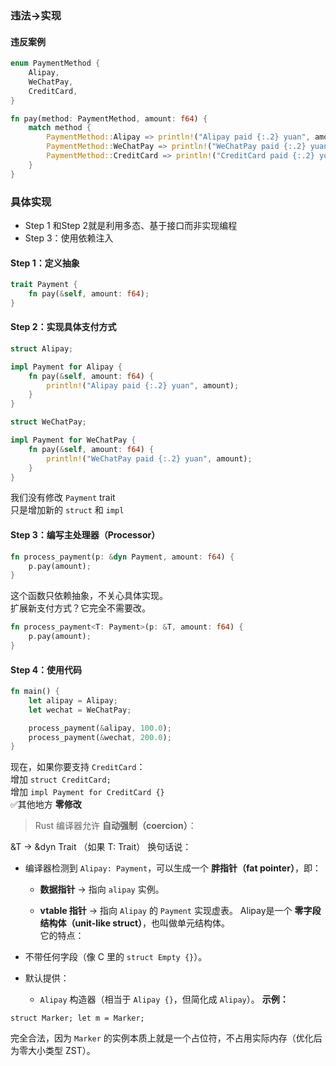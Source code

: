 ### 违法->实现
#### 违反案例
```rust
enum PaymentMethod {
    Alipay,
    WeChatPay,
    CreditCard,
}

fn pay(method: PaymentMethod, amount: f64) {
    match method {
        PaymentMethod::Alipay => println!("Alipay paid {:.2} yuan", amount),
        PaymentMethod::WeChatPay => println!("WeChatPay paid {:.2} yuan", amount),
        PaymentMethod::CreditCard => println!("CreditCard paid {:.2} yuan", amount),
    }
}

```

### 具体实现
- Step 1 和Step 2就是利用多态、基于接口而非实现编程
- Step 3：使用依赖注入


#### Step 1：定义抽象
```rust
trait Payment {
    fn pay(&self, amount: f64);
}

```
#### Step 2：实现具体支付方式
```rust
struct Alipay;

impl Payment for Alipay {
    fn pay(&self, amount: f64) {
        println!("Alipay paid {:.2} yuan", amount);
    }
}

struct WeChatPay;

impl Payment for WeChatPay {
    fn pay(&self, amount: f64) {
        println!("WeChatPay paid {:.2} yuan", amount);
    }
}


```
我们没有修改 `Payment` trait  
只是增加新的 `struct` 和 `impl`
#### Step 3：编写主处理器（Processor）
```rust
fn process_payment(p: &dyn Payment, amount: f64) {
    p.pay(amount);
}

```
这个函数只依赖抽象，不关心具体实现。  
扩展新支付方式？它完全不需要改。
```rust
fn process_payment<T: Payment>(p: &T, amount: f64) {
    p.pay(amount);
}

```
#### Step 4：使用代码
```rust
fn main() {
    let alipay = Alipay;
    let wechat = WeChatPay;

    process_payment(&alipay, 100.0);
    process_payment(&wechat, 200.0);
}

```
现在，如果你要支持 `CreditCard`：  
增加 `struct CreditCard;`  
增加 `impl Payment for CreditCard {}`  
✅其他地方 **零修改**
>Rust 编译器允许 **自动强制（coercion）**：

&T → &dyn Trait   （如果 T: Trait）
换句话说：

- 编译器检测到 `Alipay: Payment`，可以生成一个 **胖指针（fat pointer）**，即：
    
    - **数据指针** → 指向 `alipay` 实例。
        
    - **vtable 指针** → 指向 `Alipay` 的 `Payment` 实现虚表。
Alipay是一个 **零字段结构体（unit-like struct）**，也叫做单元结构体。  
它的特点：

- 不带任何字段（像 C 里的 `struct Empty {}`）。
    
- 默认提供：
    
    - `Alipay` 构造器（相当于 `Alipay {}`，但简化成 `Alipay`）。
    **示例：**

`struct Marker; let m = Marker;`

完全合法，因为 `Marker` 的实例本质上就是一个占位符，不占用实际内存（优化后为零大小类型 ZST）。